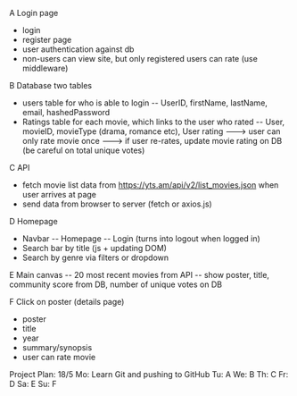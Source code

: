 A Login page
- login
- register page
- user authentication against db
- non-users can view site, but only registered users can rate (use middleware)

B Database
two tables
- users table for who is able to login
-- UserID, firstName, lastName, email, hashedPassword
- Ratings table for each movie, which links to the user who rated
-- User, movieID, movieType (drama, romance etc), User rating
---> user can only rate movie once
---> if user re-rates, update movie rating on DB (be careful on total unique votes)

C API
- fetch movie list data from https://yts.am/api/v2/list_movies.json when
user arrives at page
- send data from browser to server (fetch or axios.js)

D Homepage
- Navbar
-- Homepage
-- Login (turns into logout when logged in)
- Search bar by title (js + updating DOM)
- Search by genre via filters or dropdown

E Main canvas
-- 20 most recent movies from API
-- show poster, title, community score from DB, number of unique votes on DB

F Click on poster (details page)
- poster
- title
- year
- summary/synopsis
- user can rate movie

Project Plan:
18/5
Mo: Learn Git and pushing to GitHub
Tu: A
We: B
Th: C
Fr: D
Sa: E
Su: F
